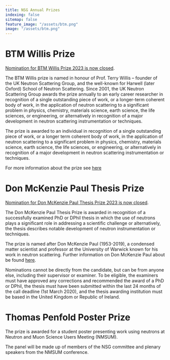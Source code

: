 ```yaml
---
title: NSG Annual Prizes
indexing: false
sitemap: false
feature_image: "/assets/btm.png"
image: "/assets/btm.png"
---
```



# BTM Willis Prize

[Nomination for BTM Willis Prize 2023 is now closed](https://ukneutron.org/general/2023/01/19/btm-willis-nom/).

The BTM Willis prize is named in honour of Prof. Terry Willis – founder of the UK Neutron Scattering Group, and the well-known for Harwell (later Oxford) School of Neutron Scattering. Since 2001, the UK Neutron Scattering Group awards the prize annually to an early career researcher in recognition of a single outstanding piece of work, or a longer-term coherent body of work, in the application of neutron scattering to a significant problem in physics, chemistry, materials science, earth science, the life sciences, or engineering, or alternatively in recognition of a major development in neutron scattering instrumentation or techniques.

The prize is awarded to an individual in recognition of a single outstanding piece of work, or a longer term coherent body of work, in the application of neutron scattering to a significant problem in physics, chemistry, materials science, earth science, the life sciences, or engineering, or alternatively in recognition of a major development in neutron scattering instrumentation or techniques.

For more information about the prize see [here](/willis/)


# Don McKenzie Paul Thesis Prize

[Nomination for Don McKenzie Paul Thesis Prize 2023 is now closed](https://ukneutron.org/general/2022/12/12/DonMcKenziePaulThesisPrize2023/).

The Don McKenzie Paul Thesis Prize is awarded in recognition of a successfully examined PhD or DPhil thesis
in which the use of neutrons plays a significant role in addressing a scientific challenge or alternatively, 
the thesis describes notable development of neutron instrumentation or techniques.

The prize is named after Don McKenzie Paul (1953-2019), a condensed matter scientist and professor at the 
University of Warwick known for his work in neutron scattering. Further information on Don McKenzie Paul 
about be found [here](https://www.tandfonline.com/doi/full/10.1080/10448632.2020.1731292).

Nominations cannot be directly from the candidate, but can be from anyone else, including their supervisor or examiner. 
To be eligible, the examiners must have approved any corrections and recommended the award of a PhD or DPhil, 
the thesis must have been submitted within the last 24 months of the call deadline (1st March 2020), 
and the thesis awarding institution must be based in the United Kingdom or Republic of Ireland.


# Thomas Penfold Poster Prize

The prize is awarded for a student poster presenting work using neutrons at Neutron and Muon Science Users Meeting (NMSUM).

The panel will be made up of members of the NSG committee and plenary speakers from the NMSUM conference.

